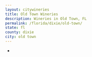 ```yaml
---
layout: citywineries
title: Old Town Wineries
description: Wineries in Old Town, FL
permalink: /florida/dixie/old-town/
state: fl
county: dixie
city: old town
---
```

-
